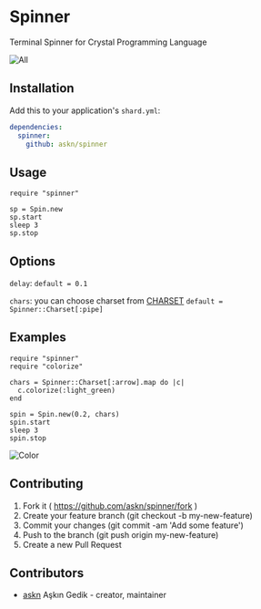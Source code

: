 # Spinner

Terminal Spinner for Crystal Programming Language

![All](/images/all.gif)

## Installation

Add this to your application's `shard.yml`:

```yaml
dependencies:
  spinner:
    github: askn/spinner
```

## Usage


```crystal
require "spinner"

sp = Spin.new
sp.start
sleep 3
sp.stop
```

## Options

`delay`: `default = 0.1`

`chars`: you can choose charset from [CHARSET](src/spinner/charset.cr) `default = Spinner::Charset[:pipe]`

## Examples

```crystal
require "spinner"
require "colorize"

chars = Spinner::Charset[:arrow].map do |c|
  c.colorize(:light_green)
end

spin = Spin.new(0.2, chars)
spin.start
sleep 3
spin.stop
```

![Color](/images/color.gif)

## Contributing

1. Fork it ( https://github.com/askn/spinner/fork )
2. Create your feature branch (git checkout -b my-new-feature)
3. Commit your changes (git commit -am 'Add some feature')
4. Push to the branch (git push origin my-new-feature)
5. Create a new Pull Request

## Contributors

- [askn](https://github.com/askn) Aşkın Gedik - creator, maintainer
